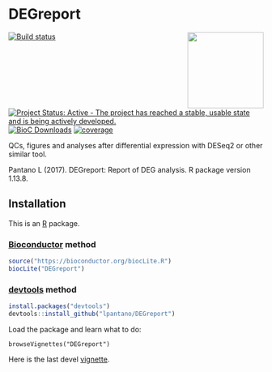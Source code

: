 # DEGreport

<img src="https://github.com/lpantano/DEGreport/raw/master/inst/sticker/degreport.png" width="150" height="150" align="right"/>


[![Build status](https://secure.travis-ci.org/lpantano/DEGreport.png)](https://travis-ci.org/lpantano/DEGreport)
[![Project Status: Active - The project has reached a stable, usable state and is being actively developed.](http://www.repostatus.org/badges/latest/active.svg)](http://www.repostatus.org/#active)
[![BioC Downloads](http://bioconductor.org//shields/downloads/DEGreport.svg)](http://bioconductor.org/packages/3.6/bioc/html/DEGreport.html)
[![coverage](https://img.shields.io/codecov/c/github/lpantano/DEGreport/master.svg)](https://codecov.io/github/lpantano/DEGreport?branch=master)

QCs, figures and analyses after differential expression with DESeq2 or other similar tool.

Pantano L (2017). DEGreport: Report of DEG analysis. R package version 1.13.8.

## Installation

This is an [R][] package.

### [Bioconductor][] method

```r
source("https://bioconductor.org/biocLite.R")
biocLite("DEGreport")
```

### [devtools][] method

```r
install.packages("devtools")
devtools::install_github("lpantano/DEGreport")
```

Load the package and learn what to do:

`browseVignettes("DEGreport")`

Here is the last devel [vignette](https://bioconductor.org/packages/devel/bioc/vignettes/DEGreport/inst/doc/DEGreport.pdf).

[Bioconductor]: https://bioconductor.org
[bcbio-nextgen]: https://github.com/chapmanb/bcbio-nextgen
[devtools]: https://cran.r-project.org/package=devtools
[R]: https://www.r-project.org
